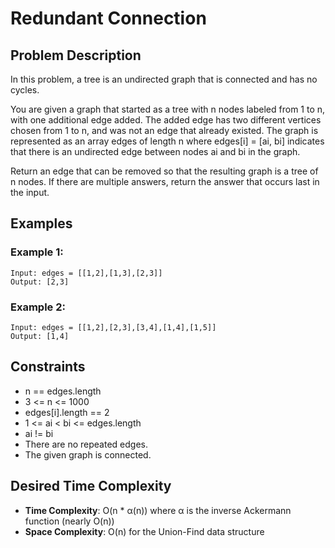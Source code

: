 # Redundant Connection

## Problem Description

In this problem, a tree is an undirected graph that is connected and has no cycles.

You are given a graph that started as a tree with n nodes labeled from 1 to n, with one additional edge added. The added edge has two different vertices chosen from 1 to n, and was not an edge that already existed. The graph is represented as an array edges of length n where edges[i] = [ai, bi] indicates that there is an undirected edge between nodes ai and bi in the graph.

Return an edge that can be removed so that the resulting graph is a tree of n nodes. If there are multiple answers, return the answer that occurs last in the input.

## Examples

### Example 1:

```
Input: edges = [[1,2],[1,3],[2,3]]
Output: [2,3]
```

### Example 2:

```
Input: edges = [[1,2],[2,3],[3,4],[1,4],[1,5]]
Output: [1,4]
```

## Constraints

- n == edges.length
- 3 <= n <= 1000
- edges[i].length == 2
- 1 <= ai < bi <= edges.length
- ai != bi
- There are no repeated edges.
- The given graph is connected.

## Desired Time Complexity

- **Time Complexity**: O(n \* α(n)) where α is the inverse Ackermann function (nearly O(n))
- **Space Complexity**: O(n) for the Union-Find data structure
